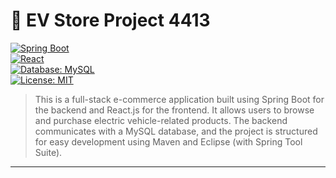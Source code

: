 # 🚗 EV Store Project 4413

[![Spring Boot](https://img.shields.io/badge/Backend-Spring%20Boot-brightgreen)](https://spring.io/projects/spring-boot)  
[![React](https://img.shields.io/badge/Frontend-React-blue)](https://reactjs.org/)  
[![Database: MySQL](https://img.shields.io/badge/Database-MySQL-blueviolet)](https://www.mysql.com/)  
[![License: MIT](https://img.shields.io/badge/License-MIT-yellow.svg)](https://opensource.org/licenses/MIT)  

> This is a full-stack e-commerce application built using Spring Boot for the backend and React.js for the frontend. It allows users to browse and purchase electric vehicle-related products. The backend communicates with a MySQL database, and the project is structured for easy development using Maven and Eclipse (with Spring Tool Suite).

---

